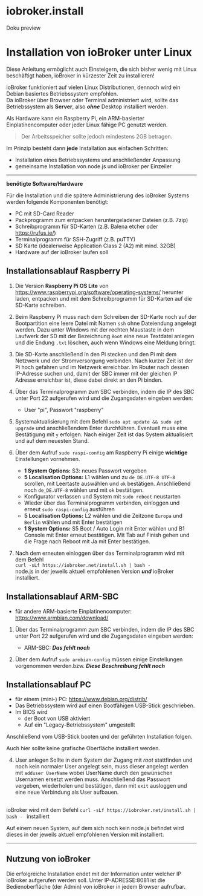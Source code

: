 # iobroker.install
Doku preview



# Installation von ioBroker unter Linux

Diese Anleitung ermöglicht auch Einsteigern, die sich bisher wenig mit Linux beschäftigt haben, ioBroker in kürzester Zeit zu installieren!

ioBroker funktioniert auf vielen Linux Distributionen, dennoch wird  ein Debian basiertes Betriebssystem empfohlen.  
Da ioBroker über Browser oder Terminal administriert wird, sollte das Betriebssystem als **Server**, also ***ohne*** Desktop installiert werden.

Als Hardware kann ein Raspberry Pi, ein ARM-basierter Einplatinencomputer oder jeder Linux fähige PC genutzt werden.  
> Der Arbeitsspeicher sollte jedoch mindestens 2GB betragen.

Im Prinzip besteht dann **jede** Installation aus einfachen Schritten:
* Installation eines Betriebssystems und anschließender Anpassung
* gemeinsame Installation von node.js und ioBroker per Einzeiler
---
**benötigte Software/Hardware**

Für die Installation und die spätere Administrierung des ioBroker Systems werden 
folgende Komponenten benötigt:
* PC mit SD-Card Reader
* Packprogramm zum entpacken heruntergeladener Dateien (z.B. 7zip) 
* Schreibprogramm für SD-Karten (z.B. Balena etcher oder https://rufus.ie/)
* Terminalprogramm für SSH-Zugriff (z.B. puTTY)
* SD Karte (idealerweise Application Class 2 (A2) mit mind. 32GB)
* Hardware auf der ioBroker laufen soll


## Installationsablauf Raspberry Pi

1. Die Version **Raspberry Pi OS Lite** von https://www.raspberrypi.org/software/operating-systems/ herunter laden, entpacken und mit dem Schreibprogramm für SD-Karten auf die SD-Karte schreiben.

2. Beim Raspberry Pi muss nach dem Schreiben der SD-Karte noch auf der Bootpartition eine leere Datei mit Namen `ssh` ohne Dateiendung angelegt werden. Dazu unter Windows mit der rechten Maustaste in dem Laufwerk der SD mit der Bezeichnung `Boot` eine neue Textdatei anlegen und die Endung `.txt` löschen, auch wenn Windows eine Meldung bringt.

3. Die SD-Karte anschließend in den Pi stecken und den Pi mit dem Netzwerk und der Stromversorgung verbinden. Nach kurzer Zeit ist der Pi hoch gefahren und im Netzwerk erreichbar. Im Router nach dessen IP-Adresse suchen und, damit der SBC immer mit der gleichen IP Adresse erreichbar ist, diese dabei direkt an den Pi binden.

4. Über das Terminalprogramm zum SBC verbinden, indem die IP des SBC unter Port 22 aufgerufen wird und die Zugangsdaten eingeben werden:

	* User "pi", Passwort "raspberry"

5. Systemaktualisierung mit dem Befehl `sudo apt update && sudo apt upgrade` und anschließendem Enter durchführen. Eventuell muss eine Bestätigung mit `y` erfolgen. Nach einiger Zeit ist das System aktualisiert und auf dem neuesten Stand.

6. Über dem Aufruf `sudo raspi-config` am  Raspberry Pi einige **wichtige** Einstellungen vornehmen.
	* **1 System Options:** S3: neues Passwort vergeben
	* **5 Localisation Options:** L1 wählen und zu `de_DE.UTF-8 UTF-8` scrollen, mit Leertaste auswählen und `ok` bestätigen. Anschließend noch `de_DE.UTF-8` wählen und mit `ok` bestätigen.
	* Konfigurator verlassen und System mit `sudo reboot` neustarten
	* Wieder über das Terminalprogramm verbinden, einloggen und erneut `sudo raspi-config` ausführen
	* **5 Localisation Options:** L2 wählen und die Zeitzone `Europa` und `Berlin` wählen und mit Enter bestätigen
	* **1 System Options:** S5 Boot / Auto Login mit Enter wählen und B1 Console mit Enter erneut bestätigen.
	Mit Tab auf Finish gehen und die Frage nach Reboot mit Ja mit Enter bestätigen.
    
7. Nach dem erneuten einloggen über das Terminalprogramm wird mit dem Befehl  
`curl -sLf https://iobroker.net/install.sh | bash - `  
node.js in der jeweils aktuell empfohlenen Version ***und*** ioBroker installiert.


## Installationsablauf ARM-SBC

* für andere ARM-basierte Einplatinencomputer: https://www.armbian.com/download/
1. Über das Terminalprogramm zum SBC verbinden, indem die IP des SBC unter Port 22 
aufgerufen wird und die Zugangsdaten eingeben werden:

	* ARM-SBC: ***Das fehlt noch***

2. Über dem Aufruf `sudo armbian-config` müssen einige Einstellungen vorgenommen werden.bzw.
    ***Diese Beschreibung fehlt noch***

## Installationsablauf PC
* für einem (mini-) PC: https://www.debian.org/distrib/
* Das Betriebssystem wird auf einen Bootfähigen USB-Stick geschrieben.
* Im BIOS wird
  * der Boot von USB aktiviert 
  * Auf ein "Legacy-Betriebssystem" umgestellt
  
Anschließend vom USB-Stick booten und der geführten Installation folgen.

Auch hier sollte keine grafische Oberfläche installiert werden.


4. User anlegen
Sollte in dem System der Zugang mit *root* stattfinden und noch kein normaler User angelegt sein, muss dieser angelegt werden mit `adduser UserName` wobei UserName durch den gewünschen Usernamen ersetzt werden muss.
Anschließend das Passwort vergeben, wiederholen und bestätigen, dann mit `exit` ausloggen und eine neue Verbindung als User aufbauen.
## 

ioBroker wird mit dem Befehl `curl -sLf https://iobroker.net/install.sh | bash - ` installiert

Auf einem neuen System, auf dem sich noch kein node.js befindet wird dieses in der jeweils aktuell empfohlenen Version mit installiert.

---

## Nutzung von ioBroker
Die erfolgreiche Installation endet mit der Information unter welcher IP ioBroker aufgerufen werden soll. Unter IP-ADRESSE:8081 ist die Bedienoberfläche (der Admin) von ioBroker in jedem Browser aufrufbar.
